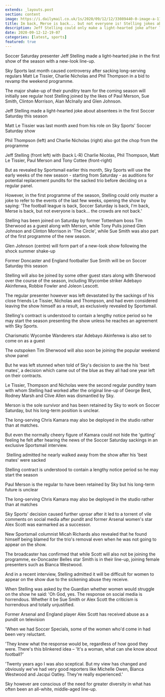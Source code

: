 ```yaml
---
extends: _layouts.post
section: content
image: https://i.dailymail.co.uk/1s/2020/09/12/12/33089440-0-image-a-110_1599909236942.jpg 
title: Im back, Merse is back... but not everyone is! Stelling jokes about new-look Soccer Saturday 
description: Jeff Stelling could only make a light-hearted joke after long-serving regulars Matt Le Tissier, Charlie Nicholas and Phil Thompson were sacked in a bid to revamp the weekend programme. 
date: 2020-09-12-12-19-07 
categories: [latest, sports] 
featured: true 
--- 
```

Soccer Saturday presenter Jeff Stelling made a light-hearted joke in the first show of the season with a new-look line-up.

Sky Sports last month caused controversy after sacking long-serving regulars Matt Le Tissier, Charlie Nicholas and Phil Thompson in a bid to revamp the weekend programme.

The major shake-up of their punditry team for the coming season will initially see regular host Stelling joined by the likes of Paul Merson, Sue Smith, Clinton Morrison, Alan McInally and Glen Johnson. 

Jeff Stelling made a light-hearted joke about absentees in the first Soccer Saturday this season

Matt Le Tissier was last month axed from his role on Sky Sports' Soccer Saturday show

Phil Thompson (left) and Charlie Nicholas (right) also got the chop from the programme 

Jeff Stelling (front left) with (back L-R) Charlie Nicolas, Phil Thompson, Matt Le Tissier, Paul Merson and Tony Cottee (front-right)

But as revealed by Sportsmail earlier this month, Sky Sports will use the early weeks of the new season - starting from Saturday - as auditions for potential replacement pundits for the sacked trio before deciding on a regular panel.

However, in the first programme of the season, Stelling could only muster a joke to refer to the events of the last few weeks, opening the show by saying: 'The football league is back, Soccer Saturday is back, I'm back, Merse is back, but not everyone is back... the crowds are not back.'

Stelling has been joined on Saturday by former Tottenham boss Tim Sherwood as a guest along with Merson, while Tony Pulis joined Glen Johnson and Clinton Morrison in 'The Circle', while Sue Smith was also part of the first programme of the new season. 

Glen Johnson (centre) will form part of a new-look show following the shock summer shake-up

Former Doncaster and England footballer Sue Smith will be on Soccer Saturday this season

Stelling will also be joined by some other guest stars along with Sherwood over the course of the season, including Wycombe striker Adebayo Akinfenwa, Robbie Fowler and Joleon Lescott.

The regular presenter however was left devastated by the sackings of his close friends Le Tissier, Nicholas and Thompson, and had even considered leaving the show himself as a result, as exclusively revealed by Sportsmail. 

Stelling's contract is understood to contain a lengthy notice period so he may start the season presenting the show unless he reaches an agreement with Sky Sports.

Charismatic Wycombe Wanderers star Adebayo Akinfenwa is also set to come on as a guest

The outspoken Tim Sherwood will also soon be joining the popular weekend show panel

But he was left stunned when told of Sky's decision to axe the his 'best mates', a decision which came out of the blue as they all had one year left on their contracts.

Le Tissier, Thompson and Nicholas were the second regular punditry team with whom Stelling had worked after the original line-up of George Best, Rodney Marsh and Clive Allen was dismantled by Sky.

Merson is the sole survivor and has been retained by Sky to work on Soccer Saturday, but his long-term position is unclear.

The long-serving Chris Kamara may also be deployed in the studio rather than at matches.

But even the normally cheery figure of Kamara could not hide the 'gutting' feeling he felt after hearing the news of the Soccer Saturday sackings in an exclusive Sportsmail interview.

 Stelling admitted he nearly walked away from the show after his 'best mates' were sacked

Stelling contract is understood to contain a lengthy notice period so he may start the season

Paul Merson is the regular to have been retained by Sky but his long-term future is unclear

The long-serving Chris Kamara may also be deployed in the studio rather than at matches

Sky Sports' decision caused further uproar after it led to a torrent of vile comments on social media after pundit and former Arsenal women's star Alex Scott was earmarked as a successor.

New Sportsmail columnist Micah Richards also revealed that he found himself being blamed for the trio's removal even when he was not going to appear on the show. 

The broadcaster has confirmed that while Scott will also not be joining the programme, ex-Doncaster Belles star Smith is in their line-up, joining female presenters such as Bianca Westwood.  

And in a recent interview, Stelling admitted it will be difficult for women to appear on the show due to the sickening abuse they receive.

When Stelling was asked by the Guardian whether women would struggle on the show he said: 'Oh God, yes. The response on social media is horrendous. Whether it be Sue Smith or Alex Scott the criticism is horrendous and totally unjustified. 

Former Arsenal and England player Alex Scott has received abuse as a pundit on television

'When we had Soccer Specials, some of the women who'd come in had been very reluctant. 

'They knew what the response would be, regardless of how good they were. There's this blinkered idea – 'It's a woman, what can she know about football?'  

'Twenty years ago I was also sceptical. But my view has changed and obviously we've had very good reporters like Michelle Owen, Bianca Westwood and Jacqui Oatley. They're really experienced.' 

Sky however are conscious of the need for greater diversity in what has often been an all-white, middle-aged line-up. 

